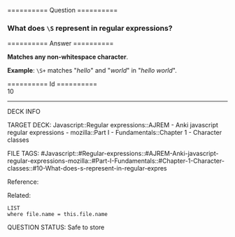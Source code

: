 ========== Question ==========  

### What does `\S` represent in regular expressions?  

========== Answer ==========  

**Matches any non-whitespace character**.

**Example**: `\S+` matches "_hello_" and "_world_" in "_hello world_".

========== Id ==========  
10

---

DECK INFO

TARGET DECK: Javascript::Regular expressions::AJREM - Anki javascript regular expressions - mozilla::Part I - Fundamentals::Chapter 1 - Character classes

FILE TAGS: #Javascript::#Regular-expressions::#AJREM-Anki-javascript-regular-expressions-mozilla::#Part-I-Fundamentals::#Chapter-1-Character-classes::#10-What-does-s-represent-in-regular-expres

Reference:

Related:

```dataview
LIST
where file.name = this.file.name
```


QUESTION STATUS: Safe to store
